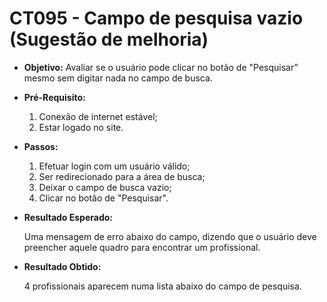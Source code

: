 # CT095 - Campo de pesquisa vazio (Sugestão de melhoria)

- **Objetivo:** Avaliar se o usuário pode clicar no botão de "Pesquisar” mesmo sem digitar nada no campo de busca.

- **Pré-Requisito:**
    1. Conexão de internet estável;
    2. Estar logado no site.

- **Passos:**
    1. Efetuar login com um usuário válido;
    2. Ser redirecionado para a área de busca;
    3. Deixar o campo de busca vazio;
    4. Clicar no botão de "Pesquisar".

- **Resultado Esperado:**
    
    Uma mensagem de erro abaixo do campo, dizendo que o usuário deve preencher aquele quadro para encontrar um profissional.
    
- **Resultado Obtido:**
    
    4 profissionais aparecem numa lista abaixo do campo de pesquisa.